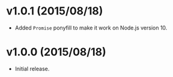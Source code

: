# v1.0.1 (2015/08/18)

* Added `Promise` ponyfill to make it work on Node.js version 10.

# v1.0.0 (2015/08/18)

* Initial release.
